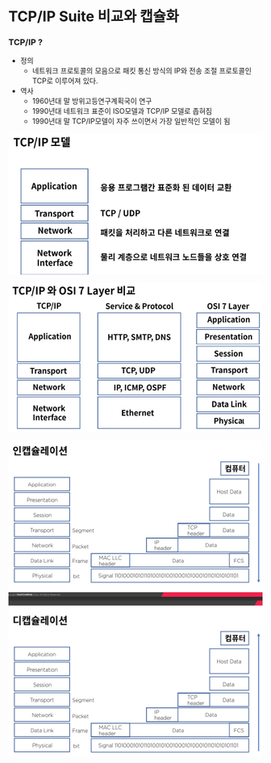  # TCP/IP Suite 비교와 캡슐화



### TCP/IP ?

- 정의
  - 네트워크 프로토콜의 모음으로 패킷 통신 방식의 IP와 전송 조절 프로토콜인 TCP로 이루어져 있다.
- 역사
  - 1960년대 말 방위고등연구계획국이 연구
  - 1990년대 네트워크 표준이 ISO모델과 TCP/IP 모델로 좁혀짐
  - 1990년대 말 TCP/IP모델이 자주 쓰이면서 가장 일반적인 모델이 됨



![img](../image/network/network_image8.png)

![img](../image/network/network_image9.png)

![img](../image/network/network_image10.png)